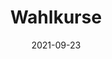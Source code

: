 ---
date: 2021-09-23
title: Wahlkurse
redirect: '/tag/Wahlkurse'
tags: [Fächer]
thumbnail: 
    src: wahlkurse/wahlkurse_uebersicht.jpg
    alt: Stockphoto von Breadboards mit Schaltungen
---